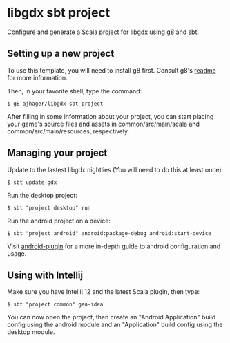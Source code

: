# libgdx sbt project

Configure and generate a Scala project for [libgdx](http://libgdx.badlogicgames.com/) using [g8](http://github.com/n8han/giter8) and [sbt](https://github.com/sbt/sbt).

## Setting up a new project

To use this template, you will need to install g8 first.
Consult g8's [readme](http://github.com/n8han/giter8#readme) for more information.

Then, in your favorite shell, type the command:

    $ g8 ajhager/libgdx-sbt-project

After filling in some information about your project, you can start placing your game's source files and assets in common/src/main/scala and common/src/main/resources, respectively.

## Managing your project

Update to the lastest libgdx nightlies (You will need to do this at least once):

    $ sbt update-gdx 

Run the desktop project:

    $ sbt "project desktop" run

Run the android project on a device:
  
    $ sbt "project android" android:package-debug android:start-device

Visit [android-plugin](https://github.com/jberkel/android-plugin) for a more in-depth guide to android configuration and usage.

## Using with Intellij

Make sure you have Intellij 12 and the latest Scala plugin, then type:

    $ sbt "project common" gen-idea

You can now open the project, then create an "Android Application" build config using the android module and an "Application" build config using the desktop module.
